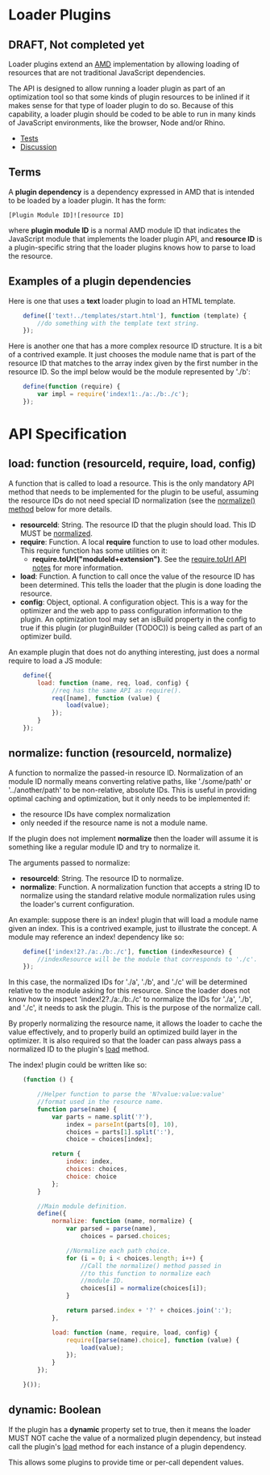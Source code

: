 # Loader Plugins

## DRAFT, Not completed yet

Loader plugins extend an [AMD](https://github.com/amdjs/amdjs-api/wiki/AMD) implementation by allowing loading of resources that are not traditional JavaScript dependencies.

The API is designed to allow running a loader plugin as part of an optimization tool so that some kinds of plugin resources to be inlined if it makes sense for that type of loader plugin to do so. Because of this capability, a loader plugin should be coded to be able to run in many kinds of JavaScript environments, like the browser, Node and/or Rhino.

* [Tests](https://github.com/amdjs/amdjs-tests)
* [Discussion](https://groups.google.com/group/amd-implement)

## Terms <a name="terms"></a>

A **plugin dependency** is a dependency expressed in AMD that is intended to be loaded by a loader plugin. It has the form:

    [Plugin Module ID]![resource ID]

where **plugin module ID** is a normal AMD module ID that indicates the JavaScript module that implements the loader plugin API, and **resource ID** is a plugin-specific string that the loader plugins knows how to parse to load the resource.

## Examples of a plugin dependencies <a name="dependencyExamples"></a>

Here is one that uses a **text** loader plugin to load an HTML template.

```javascript
    define(['text!../templates/start.html'], function (template) {
        //do something with the template text string.
    });
```

Here is another one that has a more complex resource ID structure. It is a bit of a contrived example. It just chooses the module name that is part of the resource ID that matches to the array index given by the first number in the resource ID. So the impl below would be the module represented by './b':

```javascript
    define(function (require) {
        var impl = require('index!1:./a:./b:./c');
    });
```

# API Specification

## load: function (resourceId, require, load, config) <a name="load"></a>

A function that is called to load a resource. This is the only mandatory API method that needs to be implemented for the plugin to be useful, assuming the resource IDs do not need special ID normalization (see the [normalize() method](#wiki-normalize) below for more details.

* **resourceId**: String. The resource ID that the plugin should load. This ID MUST be [normalized](#wiki-normalize).
* **require**: Function. A local **require** function to use to load other modules. This require function has some utilities on it:
    * **require.toUrl("moduleId+extension")**. See the [require.toUrl API notes](https://github.com/amdjs/amdjs-api/wiki/require#wiki-toUrl) for more information.
* **load**: Function. A function to call once the value of the resource ID has been determined. This tells the loader that the plugin is done loading the resource.
* **config**: Object, optional. A configuration object. This is a way for the optimizer and the web app to pass configuration information to the plugin. An optimization tool may set an isBuild property in the config to true if this plugin (or pluginBuilder (TODOC)) is being called as part of an optimizer build.

An example plugin that does not do anything interesting, just does a normal require to load a JS module:

```javascript
    define({
        load: function (name, req, load, config) {
            //req has the same API as require().
            req([name], function (value) {
                load(value);
            });
        }
    });
```

## normalize: function (resourceId, normalize) <a name="normalize"></a>

A function to normalize the passed-in resource ID. Normalization of an module ID normally means converting relative paths, like './some/path' or '../another/path' to be non-relative, absolute IDs. This is useful in providing optimal caching and optimization, but it only needs to be implemented if:

* the resource IDs have complex normalization
* only needed if the resource name is not a module name.

If the plugin does not implement **normalize** then the loader will assume it is something like a regular module ID and try to normalize it.

The arguments passed to normalize:

* **resourceId**: String. The resource ID to normalize.
* **normalize**: Function. A normalization function that accepts a string ID to normalize using the standard relative module normalization rules using the loader's current configuration.

An example: suppose there is an index! plugin that will load a module name given an index. This is a contrived example, just to illustrate the concept. A module may reference an index! dependency like so:

```javascript
    define(['index!2?./a:./b:./c'], function (indexResource) {
        //indexResource will be the module that corresponds to './c'.
    });
```
In this case, the normalized IDs for './a', './b', and './c' will be determined relative to the module asking for this resource. Since the loader does not know how to inspect 'index!2?./a:./b:./c' to normalize the IDs for './a', './b', and './c', it needs to ask the plugin. This is the purpose of the normalize call.

By properly normalizing the resource name, it allows the loader to cache the value effectively, and to properly build an optimized build layer in the optimizer. It is also required so that the loader can pass always pass a normalized ID to the plugin's [load](#wiki-load) method.

The index! plugin could be written like so:

```javascript
    (function () {

        //Helper function to parse the 'N?value:value:value'
        //format used in the resource name.
        function parse(name) {
            var parts = name.split('?'),
                index = parseInt(parts[0], 10),
                choices = parts[1].split(':'),
                choice = choices[index];

            return {
                index: index,
                choices: choices,
                choice: choice
            };
        }

        //Main module definition.
        define({
            normalize: function (name, normalize) {
                var parsed = parse(name),
                    choices = parsed.choices;

                //Normalize each path choice.
                for (i = 0; i < choices.length; i++) {
                    //Call the normalize() method passed in
                    //to this function to normalize each
                    //module ID.
                    choices[i] = normalize(choices[i]);
                }

                return parsed.index + '?' + choices.join(':');
            },

            load: function (name, require, load, config) {
                require([parse(name).choice], function (value) {
                    load(value);
                });
            }
        });

    }());
```

## dynamic: Boolean <a name="dynamic"></a>

If the plugin has a **dynamic** property set to true, then it means the loader MUST NOT cache the value of a normalized plugin dependency, but instead call the plugin's [load](#wiki-load) method for each instance of a plugin dependency.

This allows some plugins to provide time or per-call dependent values.